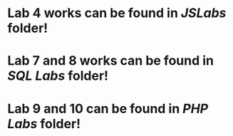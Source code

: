 <h1> Lab 4 works can be found in <i>JSLabs</i> folder!</h1>
<h1> Lab 7 and 8 works can be found in <i>SQL Labs</i> folder!</h1>
<h1> Lab 9 and 10 can be found in <i>PHP Labs</i> folder!</h1>
